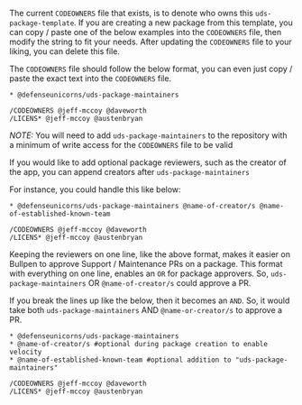 The current `CODEOWNERS` file that exists, is to denote who owns this `uds-package-template`. If you are creating a new package from this template, you can copy / paste one of the below examples into the `CODEOWNERS` file, then modify the string to fit your needs. After updating the `CODEOWNERS` file to your liking, you can delete this file. 

The `CODEOWNERS` file should follow the below format, you can even just copy / paste the exact text into the `CODEOWNERS` file. 

```
* @defenseunicorns/uds-package-maintainers

/CODEOWNERS @jeff-mccoy @daveworth 
/LICENS* @jeff-mccoy @austenbryan
```
*NOTE:* You will need to add `uds-package-maintainers` to the repository with a minimum of write access for the `CODEOWNERS` file to be valid

If you would like to add optional package reviewers, such as the creator of the app, you can append creators after `uds-package-maintainers`

For instance, you could handle this like below: 

```
* @defenseunicorns/uds-package-maintainers @name-of-creator/s @name-of-established-known-team

/CODEOWNERS @jeff-mccoy @daveworth 
/LICENS* @jeff-mccoy @austenbryan
```

Keeping the reviewers on one line, like the above format, makes it easier on Bullpen to approve Support / Maintenance PRs on a package. 
This format with everything on one line, enables an `OR` for package approvers. So, `uds-package-maintainers` OR `@name-of-creator/s` could approve a PR. 


If you break the lines up like the below, then it becomes an `AND`. So, it would take both `uds-package-maintainers` AND `@name-or-creator/s` to approve a PR. 

```
* @defenseunicorns/uds-package-maintainers
* @name-of-creator/s #optional during package creation to enable velocity
* @name-of-established-known-team #optional addition to "uds-package-maintainers"

/CODEOWNERS @jeff-mccoy @daveworth 
/LICENS* @jeff-mccoy @austenbryan
```
